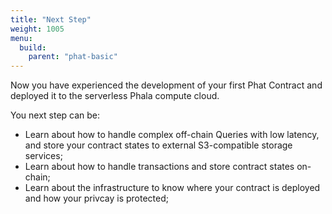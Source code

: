 ```yaml
---
title: "Next Step"
weight: 1005
menu:
  build:
    parent: "phat-basic"
---
```


Now you have experienced the development of your first Phat Contract and deployed it to the serverless Phala compute cloud.

You next step can be:
- Learn about how to handle complex off-chain Queries with low latency, and store your contract states to external S3-compatible storage services;
- Learn about how to handle transactions and store contract states on-chain;
- Learn about the infrastructure to know where your contract is deployed and how your privcay is protected;
